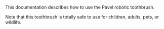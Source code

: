 This documentation describes how to use the Pavel robotic
toothbrush.

Note that this toothbrush is totally safe to use for children,
adults, pets, or wildlife.

